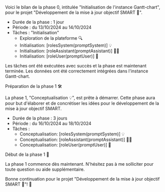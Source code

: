 

Voici le bilan de la phase 0, intitulée "Initialisation de l'instance Gantt-chart", pour le projet "Développement de la mise à jour objectif SMART 🚀".

- Durée de la phase : 1 jour
- Période : du 13/10/2024 au 14/10/2024
- Tâches : "Initialisation"
  - Exploration de la plateforme 🔍
  - Initialisation: [rolesSystem(promptSystem)] 💡
  - Initialisation: [roleAssistant(promptAssistant)] 🧑‍💻
  - Initialisation: [roleUser(promptUser)] 📝

Les tâches ont été exécutées avec succès et la phase est maintenant terminée. Les données ont été correctement intégrées dans l'instance Gantt-chart.

Préparation de la phase 1 🛠️

La phase 1, "Conceptualisation 💡", est prête à démarrer. Cette phase aura pour but d'élaborer et de concrétiser les idées pour le développement de la mise à jour objectif SMART.

- Durée de la phase : 3 jours
- Période : du 16/10/2024 au 18/10/2024
- Tâches :
  - Conceptualisation: [rolesSystem(promptSystem)] 💡
  - Conceptualisation: [roleAssistant(promptAssistant)] 🧑‍💻
  - Conceptualisation: [roleUser(promptUser)] 📝

Début de la phase 1 📅

La phase 1 commence dès maintenant. N'hésitez pas à me solliciter pour toute question ou aide supplémentaire.

Bonne continuation pour le projet "Développement de la mise à jour objectif SMART 🚀"! 🚀